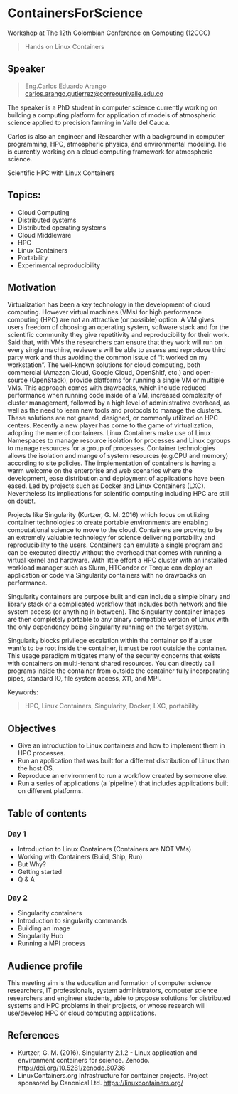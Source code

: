# ContainersForScience
Workshop at The 12th Colombian Conference on Computing (12CCC)

>  Hands on Linux Containers

## Speaker
> Eng.Carlos Eduardo Arango
> carlos.arango.gutierrez@correounivalle.edu.co

The speaker is a PhD student in computer science currently working on building a computing platform for application of models of atmospheric science applied to precision farming in Valle del Cauca.

Carlos is also an engineer and Researcher with a background in computer programming, HPC, atmospheric physics, and environmental modeling. He is currently working on a cloud computing framework for atmospheric science.

Scientific HPC with Linux Containers

## Topics:
  -  Cloud Computing
  -  Distributed systems
  -  Distributed operating systems
  -  Cloud Middleware
  -  HPC
  -  Linux Containers
  -  Portability
  -  Experimental reproducibility

## Motivation
Virtualization has been a key technology in the development of  cloud computing.  However virtual machines (VMs) for high performance computing (HPC) are not an attractive (or possible) option. A VM gives users freedom of choosing an operating system, software stack and for the scientific community they give repetitivity and reproducibility for their work. Said that, with VMs the researchers can ensure that they work will run on every single machine, reviewers will be able to assess and reproduce third party work and thus avoiding the common issue of “it worked on my workstation”.
The well-known solutions for cloud computing, both commercial (Amazon Cloud, Google Cloud, OpenShitf, etc.) and open-source (OpenStack), provide platforms for running a single VM or  multiple VMs. This approach comes with drawbacks, which include reduced performance when running code inside of a VM, increased complexity of cluster management, followed by a high level of administrative overhead, as well as the need to learn new tools and protocols to manage the clusters. These solutions are not geared, designed, or commonly utilized on HPC centers.
Recently a new player has come to the game of virtualization, adopting the name of containers. Linux Containers make use of Linux Namespaces to manage resource isolation for processes and Linux cgroups to manage resources for a group of processes. Container technologies allows the isolation and mange of system resources (e.g.CPU and memory) according to site policies.
The implementation of containers is having a warm welcome on the enterprise and web scenarios where the development, ease distribution and deployment of applications have been eased. Led by projects such as Docker and Linux Containers (LXC). Nevertheless Its implications for scientific computing including HPC are still on doubt.

Projects like Singularity (Kurtzer, G. M. 2016) which focus on utilizing container technologies to create portable environments are enabling computational science to move to the cloud. Containers are proving to be an extremely valuable technology for science delivering portability and reproducibility to the users. Containers can emulate a single program and can be executed directly without the overhead that comes with running a virtual kernel and hardware. With little effort a HPC cluster with an installed workload manager such as Slurm, HTCondor or Torque can deploy  an application or code via Singularity containers with no drawbacks on performance.  

Singularity containers are purpose built and can include a simple binary and library stack or a complicated workflow that includes both network and file system access (or anything in between). The Singularity container images are then completely portable to any binary compatible version of Linux with the only dependency being Singularity running on the target system.

Singularity blocks privilege escalation within the container so if a user want’s to be root inside the container, it must be root outside the container. This usage paradigm mitigates many of the security concerns that exists with containers on multi-tenant shared resources. You can directly call programs inside the container from outside the container fully incorporating pipes, standard IO, file system access, X11, and MPI.

Keywords:
> HPC, Linux Containers, Singularity, Docker, LXC, portability

## Objectives
 - Give an introduction to Linux containers and how to implement them in HPC processes.
 - Run an application that was built for a different distribution of Linux than the host OS.
 - Reproduce an environment to run a workflow created by someone else.
 - Run a series of applications (a 'pipeline') that includes applications built on different platforms.

## Table of contents
### Day 1
 - Introduction to Linux Containers  (Containers are NOT VMs)
 - Working with Containers (Build, Ship, Run)
 - But Why?
 - Getting started
 - Q & A

### Day 2

 - Singularity containers
 - Introduction to singularity commands
 - Building an image
 - Singularity Hub
 - Running a MPI process

## Audience profile
This meeting aim is the education and formation of computer science researchers, IT professionals, system administrators, computer science researchers and engineer students, able to propose solutions for distributed systems and HPC problems in their projects, or whose research will use/develop HPC or cloud computing applications.


## References
 - Kurtzer, G. M. (2016). Singularity 2.1.2 - Linux application and environment containers for science. Zenodo. http://doi.org/10.5281/zenodo.60736
 - LinuxContainers.org Infrastructure for container projects. Project sponsored by Canonical Ltd. https://linuxcontainers.org/
